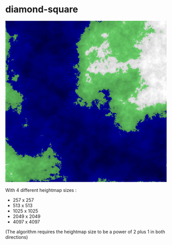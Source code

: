 # diamond-square

![513x513 heightmap](https://github.com/rtouti/diamond-square/blob/gh-pages/examples/heightmap1.png)

With 4 different heightmap sizes :
* 257 x 257
* 513 x 513
* 1025 x 1025
* 2049 x 2049
* 4097 x 4097

(The algorithm requires the heightmap size to be a power of 2 plus 1 in both directions)